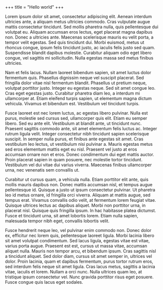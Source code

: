 +++
title = "Hello world"
+++

Lorem ipsum dolor sit amet, consectetur adipiscing elit. Aenean interdum ultricies ante, a aliquam metus ultricies commodo. Cras vulputate augue mattis consectetur tincidunt. Sed mollis pharetra nulla, quis pellentesque dui volutpat eu. Aliquam accumsan eros lectus, eget placerat magna dapibus non. Donec a ultricies ante. Maecenas scelerisque mauris eu velit porta, a tempor velit egestas. Sed quis tincidunt dui. Morbi euismod, metus ut rhoncus congue, ipsum felis tincidunt justo, ac iaculis felis justo sed quam. Suspendisse blandit dapibus molestie. Curabitur aliquam odio eget libero congue, vel sagittis mi sollicitudin. Nulla egestas massa sed metus finibus ultricies.

Nam et felis lacus. Nullam laoreet bibendum sapien, sit amet luctus dolor fermentum quis. Phasellus dignissim neque vel suscipit placerat. Sed fringilla dolor vitae nisl fermentum blandit. Phasellus ut pretium neque, volutpat porttitor justo. Integer eu egestas neque. Sed sit amet congue leo. Cras eget egestas justo. Curabitur pharetra diam leo, a interdum mi ullamcorper at. Etiam eleifend turpis sapien, ut elementum magna dictum vehicula. Vivamus et bibendum est. Vestibulum vel tincidunt turpis.

Fusce laoreet est nec lorem luctus, ac egestas libero pulvinar. Nulla est purus, molestie sed cursus sed, ullamcorper quis elit. Etiam eu semper libero. Sed eu ante elit. Vestibulum at blandit ante, ut tincidunt nunc. Praesent sagittis commodo ante, sit amet elementum felis luctus ac. Integer rutrum ligula velit. Integer consectetur nibh tincidunt sapien scelerisque suscipit. In semper nulla purus, et finibus ante egestas sit amet. Cras vestibulum leo lectus, ut vestibulum nisi pulvinar a. Mauris egestas metus sed eros elementum mattis eget eu nisl. Praesent vel justo at eros accumsan ornare non et eros. Donec condimentum dui eget mattis auctor. Proin placerat sapien in quam posuere, nec molestie tortor tincidunt. Vestibulum vel dui vitae dui varius viverra. Maecenas finibus ullamcorper urna, nec venenatis sem convallis ut.

Curabitur ut cursus quam, a vehicula nulla. Etiam porttitor elit ante, quis mollis mauris dapibus non. Donec mattis accumsan nisl, et tempus augue pellentesque id. Quisque a justo ut ipsum consectetur pulvinar. Ut pharetra leo id metus ornare, id fringilla orci viverra. Aliquam at mattis augue, sed tempus erat. Vivamus convallis odio velit, at fermentum lorem feugiat vitae. Quisque ultrices lectus ac dapibus aliquet. Morbi non porttitor urna, in placerat nisl. Quisque quis fringilla ipsum. In hac habitasse platea dictumst. Fusce et tincidunt urna, sit amet lobortis lorem. Etiam nulla sapien, malesuada tempor nibh eget, convallis lobortis velit.

Fusce hendrerit neque leo, vel pulvinar enim commodo non. Donec dolor ex, efficitur nec lorem quis, pellentesque laoreet ligula. Morbi lacinia libero sit amet volutpat condimentum. Sed lacus ligula, egestas vitae est vitae, varius porta augue. Praesent est est, cursus ut massa vitae, accumsan aliquet nulla. Mauris non tempor arcu, et bibendum ipsum. Cras sagittis nisl a tincidunt aliquet. Sed dolor diam, cursus sit amet semper in, ultrices vel dolor. Proin lacinia, quam et dapibus fermentum, purus tortor rutrum eros, sed interdum felis neque sit amet ligula. Cras lacus metus, sagittis a lacinia vitae, iaculis et lorem. Nullam a orci nunc. Nulla ultrices quam leo, at tristique ipsum consectetur vel. Nunc gravida porttitor risus eget posuere. Fusce congue quis lacus eget sodales.

